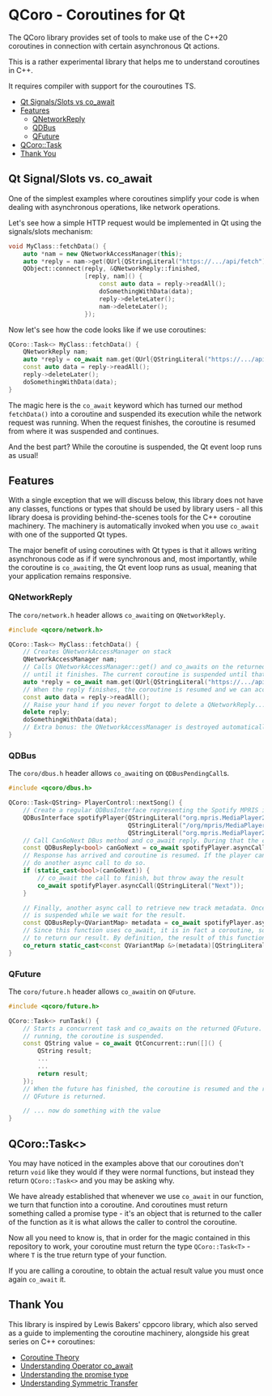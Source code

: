 # QCoro - Coroutines for Qt

The QCoro library provides set of tools to make use of the C++20 coroutines
in connection with certain asynchronous Qt actions.

This is a rather experimental library that helps me to understand coroutines
in C++.

It requires compiler with support for the couroutines TS.

 * [Qt Signals/Slots vs co_await](#qt-signals-slots-vs-co_await)
 * [Features](#features)
   * [QNetworkReply](#qnetworkreply)
   * [QDBus](#qdbus)
   * [QFuture](#qfuture)
 * [QCoro::Task<T>](#qcorotaskt)
 * [Thank You](#thank-you)

## Qt Signal/Slots vs. co_await

One of the simplest examples where coroutines simplify your code is when
dealing with asynchronous operations, like network operations.

Let's see how a simple HTTP request would be implemented in Qt using the signals/slots
mechanism:

```cpp
void MyClass::fetchData() {
    auto *nam = new QNetworkAccessManager(this);
    auto *reply = nam->get(QUrl{QStringLiteral("https://.../api/fetch")});
    QObject::connect(reply, &QNetworkReply::finished,
                     [reply, nam]() {
                         const auto data = reply->readAll();
                         doSomethingWithData(data);
                         reply->deleteLater();
                         nam->deleteLater();
                     });
```

Now let's see how the code looks like if we use coroutines:

```cpp
QCoro::Task<> MyClass::fetchData() {
    QNetworkReply nam;
    auto *reply = co_await nam.get(QUrl{QStringLiteral("https://.../api/fetch")});
    const auto data = reply->readAll();
    reply->deleteLater();
    doSomethingWithData(data);
}
```

The magic here is the `co_await` keyword which has turned our method `fetchData()`
into a coroutine and suspended its execution while the network request was running.
When the request finishes, the coroutine is resumed from where it was suspended and
continues.

And the best part? While the coroutine is suspended, the Qt event loop runs as usual!

## Features

With a single exception that we will discuss below, this library does not have any
classes, functions or types that should be used by library users - all this library
doesa is providing behind-the-scenes tools for the C++ coroutine machinery. The
machinery is automatically invoked when you use `co_await` with one of the supported
Qt types.

The major benefit of using coroutines with Qt types is that it allows writing asynchronous
code as if if were synchronous and, most importantly, while the coroutine is `co_await`ing,
the Qt event loop runs as usual, meaning that your application remains responsive.

### QNetworkReply

The `coro/network.h` header allows `co_await`ing on `QNetworkReply`.

```cpp
#include <qcoro/network.h>

QCoro::Task<> MyClass::fetchData() {
    // Creates QNetworkAccessManager on stack
    QNetworkAccessManager nam;
    // Calls QNetworkAccessManager::get() and co_awaits on the returned QNetworkReply*
    // until it finishes. The current coroutine is suspended until that.
    auto *reply = co_await nam.get(QUrl{QStringLiteral("https://.../api/fetch")});
    // When the reply finishes, the coroutine is resumed and we can access the reply content.
    const auto data = reply->readAll();
    // Raise your hand if you never forgot to delete a QNetworkReply...
    delete reply;
    doSomethingWithData(data);
    // Extra bonus: the QNetworkAccessManager is destroyed automatically, since it's on stack.
}
```

### QDBus

The `coro/dbus.h` header allows `co_await`ing on `QDBusPendingCall`s.

```cpp
#include <qcoro/dbus.h>

QCoro::Task<QString> PlayerControl::nextSong() {
    // Create a regular QDBusInterface representing the Spotify MPRIS interface
    QDBusInterface spotifyPlayer{QStringLiteral("org.mpris.MediaPlayer2.spotify"),
                                 QStringLiteral("/org/mpris/MediaPlayer2"),
                                 QStringLiteral("org.mpris.MediaPlayer2.Player")};
    // Call CanGoNext DBus method and co_await reply. During that the current coroutine is suspended.
    const QDBusReply<bool> canGoNext = co_await spotifyPlayer.asyncCall(QStringLiteral("CanGoNext"));
    // Response has arrived and coroutine is resumed. If the player can go to the next song,
    // do another async call to do so.
    if (static_cast<bool>(canGoNext)) {
        // co_await the call to finish, but throw away the result
        co_await spotifyPlayer.asyncCall(QStringLiteral("Next"));
    }

    // Finally, another async call to retrieve new track metadata. Once again, the coroutine
    // is suspended while we wait for the result.
    const QDBusReply<QVariantMap> metadata = co_await spotifyPlayer.asyncCall(QStringLiteral("Metadata"));
    // Since this function uses co_await, it is in fact a coroutine, so it must use co_return in order
    // to return our result. By definition, the result of this function can be co_awaited by the caller.
    co_return static_cast<const QVariantMap &>(metadata)[QStringLiteral("xesam:title")].toString();
}
```

### QFuture

The `coro/future.h` header allows `co_await`in on `QFuture`.

```cpp
#include <qcoro/future.h>

QCoro::Task<> runTask() {
    // Starts a concurrent task and co_awaits on the returned QFuture. While the task is
    // running, the coroutine is suspended.
    const QString value = co_await QtConcurrent::run([]() {
        QString result;
        ...
        ...
        return result;
    });
    // When the future has finished, the coroutine is resumed and the result value of the
    // QFuture is returned.

    // ... now do something with the value
}
```

## QCoro::Task<>

You may have noticed in the examples above that our coroutines don't return `void` like they
would if they were normal functions, but instead they return `QCoro::Task<>` and you may be
asking why.

We have already established that whenever we use `co_await` in our function, we turn that function
into a coroutine. And coroutines must return something called a promise type - it's an object
that is returned to the caller of the function as it is what allows the caller to control the
coroutine.

Now all you need to know is, that in order for the magic contained in this repository to work,
your coroutine must return the type `QCoro::Task<T>` - where `T` is the true return type of
your function.

If you are calling a coroutine, to obtain the actual result value you must once again `co_await`
it.

## Thank You

This library is inspired by Lewis Bakers' cppcoro library, which also served as a guide to implementing
the coroutine machinery, alongside his great series on C++ coroutines:
 * [Coroutine Theory](https://lewissbaker.github.io/2017/09/25/coroutine-theory)
 * [Understanding Operator co_await](https://lewissbaker.github.io/2017/11/17/understanding-operator-co-await)
 * [Understanding the promise type](https://lewissbaker.github.io/2018/09/05/understanding-the-promise-type)
 * [Understanding Symmetric Transfer](https://lewissbaker.github.io/2020/05/11/understanding_symmetric_transfer)

